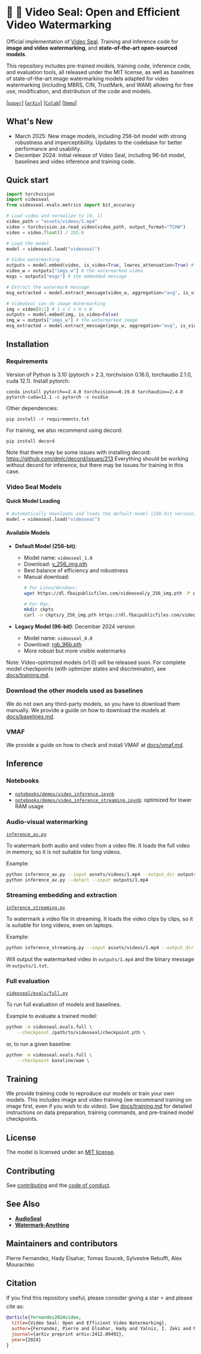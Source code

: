 # :movie_camera: :seal: Video Seal: Open and Efficient Video Watermarking

Official implementation of [Video Seal](https://ai.meta.com/research/publications/video-seal-open-and-efficient-video-watermarking/).
Training and inference code for **image and video watermarking**, and **state-of-the-art open-sourced models**.

This repository includes pre-trained models, training code, inference code, and evaluation tools, all released under the MIT license, as well as baselines of state-of-the-art image watermarking models adapted for video watermarking (including MBRS, CIN, TrustMark, and WAM) allowing for free use, modification, and distribution of the code and models. 

[[`paper`](https://ai.meta.com/research/publications/video-seal-open-and-efficient-video-watermarking/)]
[[`arXiv`](https://arxiv.org/abs/2412.09492)]
[[`Colab`](https://colab.research.google.com/github/facebookresearch/videoseal/blob/main/notebooks/colab.ipynb)]
[[`Demo`](https://aidemos.meta.com/videoseal)]


## What's New

- March 2025: New image models, including 256-bit model with strong robustness and imperceptibility. Updates to the codebase for better performance and usability.
- December 2024: Initial release of Video Seal, including 96-bit model, baselines and video inference and training code.


## Quick start

```python
import torchvision
import videoseal
from videoseal.evals.metrics import bit_accuracy

# Load video and normalize to [0, 1]
video_path = "assets/videos/1.mp4"
video = torchvision.io.read_video(video_path, output_format="TCHW")
video = video.float() / 255.0

# Load the model
model = videoseal.load("videoseal")

# Video watermarking
outputs = model.embed(video, is_video=True, lowres_attenuation=True) # this will embed a random msg
video_w = outputs["imgs_w"] # the watermarked video
msgs = outputs["msgs"] # the embedded message

# Extract the watermark message
msg_extracted = model.extract_message(video_w, aggregation="avg", is_video=True)

# VideoSeal can do image Watermarking
img = video[0:1] # 1 x C x H x W
outputs = model.embed(img, is_video=False)
img_w = outputs["imgs_w"] # the watermarked image
msg_extracted = model.extract_message(imgs_w, aggregation="avg", is_video=False)
```



## Installation

### Requirements

Version of Python is 3.10 (pytorch > 2.3, torchvision 0.16.0, torchaudio 2.1.0, cuda 12.1).
Install pytorch:
```
conda install pytorch==2.4.0 torchvision==0.19.0 torchaudio==2.4.0 pytorch-cuda=12.1 -c pytorch -c nvidia
```

Other dependencies:
```
pip install -r requirements.txt
```

For training, we also recommend using decord:
```
pip install decord
```
Note that there may be some issues with installing decord: https://github.com/dmlc/decord/issues/213
Everything should be working without decord for inference, but there may be issues for training in this case.

### Video Seal Models

#### Quick Model Loading
```python
# Automatically downloads and loads the default model (256-bit version)
model = videoseal.load("videoseal")
```

#### Available Models

- **Default Model (256-bit)**: 
  - Model name: `videoseal_1.0`
  - Download: [y_256_img.pth](https://dl.fbaipublicfiles.com/videoseal/y_256_img.pth)
  - Best balance of efficiency and robustness
  - Manual download:
    ```bash
    # For Linux/Windows:
    wget https://dl.fbaipublicfiles.com/videoseal/y_256_img.pth -P ckpts/
    
    # For Mac:
    mkdir ckpts
    curl -o ckpts/y_256_img.pth https://dl.fbaipublicfiles.com/videoseal/y_256_img.pth
    ```

- **Legacy Model (96-bit)**: December 2024 version
  - Model name: `videoseal_0.0`
  - Download: [rgb_96b.pth](https://dl.fbaipublicfiles.com/videoseal/rgb_96b.pth)
  - More robust but more visible watermarks

Note: Video-optimized models (v1.0) will be released soon. For complete model checkpoints (with optimizer states and discriminator), see [docs/training.md](docs/training.md).


### Download the other models used as baselines

We do not own any third-party models, so you have to download them manually.
We provide a guide on how to download the models at [docs/baselines.md](docs/baselines.md).

### VMAF

We provide a guide on how to check and install VMAF at [docs/vmaf.md](docs/vmaf.md).






## Inference

### Notebooks

- [`notebooks/demos/video_inference.ipynb`](notebooks/demos/video_inference.ipynb)
- [`notebooks/demos/video_inference_streaming.ipynb`](notebooks/demos/video_inference_streaming.ipynb): optimized for lower RAM usage

### Audio-visual watermarking

[`inference_av.py`](inference_av.py) 

To watermark both audio and video from a video file.
It loads the full video in memory, so it is not suitable for long videos.

Example:
```bash
python inference_av.py --input assets/videos/1.mp4 --output_dir outputs/
python inference_av.py --detect --input outputs/1.mp4
```

### Streaming embedding and extraction

[`inference_streaming.py`](inference_streaming.py) 

To watermark a video file in streaming.
It loads the video clips by clips, so it is suitable for long videos, even on laptops.

Example:
```bash
python inference_streaming.py --input assets/videos/1.mp4 --output_dir outputs/
```
Will output the watermarked video in `outputs/1.mp4` and the binary message in `outputs/1.txt`.


### Full evaluation

[`videoseal/evals/full.py`](videoseal/evals/full.py)

To run full evaluation of models and baselines.

Example to evaluate a trained model:
```bash
python -m videoseal.evals.full \
    --checkpoint /path/to/videoseal/checkpoint.pth \
```
or, to run a given baseline:
```bash
python -m videoseal.evals.full \
    --checkpoint baseline/wam \
``` 




## Training

We provide training code to reproduce our models or train your own models. This includes image and video training (we recommand training on image first, even if you wish to do video).
See [docs/training.md](docs/training.md) for detailed instructions on data preparation, training commands, and pre-trained model checkpoints.


## License

The model is licensed under an [MIT license](LICENSE).

## Contributing

See [contributing](.github/CONTRIBUTING.md) and the [code of conduct](.github/CODE_OF_CONDUCT.md).

## See Also

- [**AudioSeal**](https://github.com/facebookresearch/audioseal)
- [**Watermark-Anything**](https://github.com/facebookresearch/watermark-anything/)

## Maintainers and contributors

Pierre Fernandez, Hady Elsahar, Tomas Soucek, Sylvestre Rebuffi, Alex Mourachko

## Citation

If you find this repository useful, please consider giving a star :star: and please cite as:

```bibtex
@article{fernandez2024video,
  title={Video Seal: Open and Efficient Video Watermarking},
  author={Fernandez, Pierre and Elsahar, Hady and Yalniz, I. Zeki and Mourachko, Alexandre},
  journal={arXiv preprint arXiv:2412.09492},
  year={2024}
}
```

